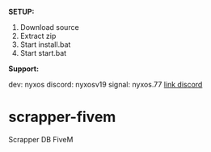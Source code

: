 __SETUP:__

1) Download source
2) Extract zip
3) Start install.bat
4) Start start.bat

__Support:__

dev: nyxos
discord: nyxosv19
signal: nyxos.77
[link discord](https://discord.gg/mxeYvVydz6)

# scrapper-fivem
Scrapper DB FiveM

